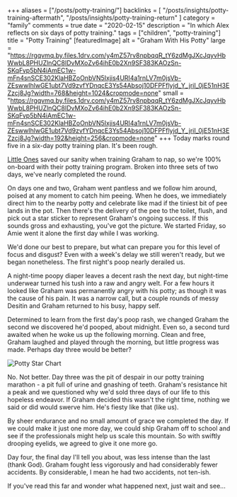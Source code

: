 +++
aliases = ["/posts/potty-training/"]
backlinks = [
  "/posts/insights/potty-training-aftermath",
  "/posts/insights/potty-training-return"
]
category = "family"
comments = true
date = "2020-02-15"
description = "In which Alex reflects on six days of potty training."
tags = ["children", "potty-training"]
title = "Potty Training"
[featuredImage]
  alt = "Graham With His Potty"
  large = "https://rgqvmq.by.files.1drv.com/y4mZ57rv8npbqqR_tY6zdMgJXcJqyvHbWwbL8PHUZlnQC8IDvMXoZv64ihE0b2Xn9SF383KAOzSn-SKqFvp5bN4iAmEC1w-mFn4snSCE302KlaHBZoOnbVN5Ixjis4URI4a1rnLV7m0jsVb-ZEswwIhlwGE1ubt7Vd9zvfYDnqcE3Ys54Absoj10DFPFflyjd_Y_jriI_0jE51nH3EZzcj8Jg?width=768&height=1024&cropmode=none"
  small = "https://rgqvmq.by.files.1drv.com/y4mZ57rv8npbqqR_tY6zdMgJXcJqyvHbWwbL8PHUZlnQC8IDvMXoZv64ihE0b2Xn9SF383KAOzSn-SKqFvp5bN4iAmEC1w-mFn4snSCE302KlaHBZoOnbVN5Ixjis4URI4a1rnLV7m0jsVb-ZEswwIhlwGE1ubt7Vd9zvfYDnqcE3Ys54Absoj10DFPFflyjd_Y_jriI_0jE51nH3EZzcj8Jg?width=192&height=256&cropmode=none"
+++
Today marks round five in a six-day potty training plan. It's been rough.

[Little Ones](https://www.littleones.co/) saved our sanity when training Graham to nap, so we're 100% on-board with their potty training program. Broken into three sets of two days, we've nearly completed the round.

On days one and two, Graham went pantless and we follow him around, poised at any moment to catch him peeing. When he does, we immediately direct him to the nearby potty and celebrate like mad if the tiniest bit of pee lands in the pot. Then there's the delivery of the pee to the toilet, flush, and pick out a star sticker to represent Graham's ongoing success. If this sounds gross and exhausting, you've got the picture. We started Friday, so Amie went it alone the first day while I was working.

We'd done our best to prepare, but what can prepare you for this level of focus and disgust? Even with a week's delay we still weren't ready, but we began nonetheless. The first night's poop nearly derailed us.

A night-time poopy diaper leaves a decent rash the next day, but night-time underwear turned his tush into a raw and angry welt. For a few hours it looked like Graham was permanently angry with his potty; as though it was the cause of his pain. It was a narrow call, but a couple rounds of messy Desitin and Graham returned to his busy, happy self.

Determined to learn from the first day's poop rash, we changed Graham the second we discovered he'd pooped, about midnight. Even so, a second turd awaited when he woke us up the following morning. Clean and free, Graham laughed and played through the morning, but little progress was made. Perhaps day three would be better?

![Potty Star
Chart](https://rgqqmq.by.files.1drv.com/y4mfritZ6oJ6qE_aZ_q82w15ovxn15aPaqK_cykdO6QvYCTFYIhA9GyjYy_lgU4RVo9lNAabalbNe7eSUZdoNF1T36FKx3e5j8exWFbaPqVIlg2GE7mqFwDZ43Vz4EITz5g6-uXwSOioEZyoWWsZe--s2qlNolLzkAUjZ5ZCRcKbWg5eAKdLD5f9vTRSkJx4iZk2VaI3AZ996iutP2f7ywmlw?width=768&height=1024&cropmode=none)

No. Not better. Day three was the pit of despair in our potty training marathon - a pit full of urine and gnashing of teeth.  Graham's resistance hit a peak and we questioned why we'd sold three days of our life to this hopeless endeavor. If Graham decided this wasn't the right time, nothing we said or did would swerve him. He's fiesty like that (like us).

By sheer endurance and no small amount of grace we completed the day. If we could make it just one more day, we could ship Graham off to school and see if the professionals might help us scale this mountain. So with swiftly drooping eyelids, we agreed to give it one more go.

Day four, the final day I'll tell you about, was less intense than the last (thank God). Graham fought less vigorously and had considerably fewer accidents. By considerable, I mean he had two accidents, not ten-ish.

If you've read this far and wonder what happened next, just wait and see...
